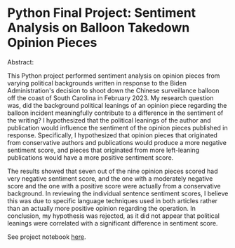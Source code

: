 # Python Final Project: Sentiment Analysis on Balloon Takedown Opinion Pieces

Abstract:

This Python project performed sentiment analysis on opinion pieces from varying political backgrounds written in response to the Biden Administration's decision to shoot down the Chinese surveillance balloon off the coast of South Carolina in February 2023. My research question was, did the background political leanings of an opinion piece regarding the balloon incident meaningfully contribute to a difference in the sentiment of the writing? I hypothesized that the political leanings of the author and publication would influence the sentiment of the opinion pieces published in response. Specifically, I hypothesized that opinion pieces that originated from conservative authors and publications would produce a more negative sentiment score, and pieces that originated from more left-leaning publications would have a more positive sentiment score.

The results showed that seven out of the nine opinion pieces scored had very negative sentiment score, and the one with a moderately negative score and the one with a positive score were actually from a conservative background. In reviewing the individual sentence sentiment scores, I believe this was due to specific language techniques used in both articles rather than an actually more positive opinion regarding the operation. In conclusion, my hypothesis was rejected, as it did not appear that political leanings were correlated with a significant difference in sentiment score.

See project notebook [here](https://github.com/jrdalman7/TextAnalysisFinal/blob/main/Python%20Final%20Project.ipynb).

